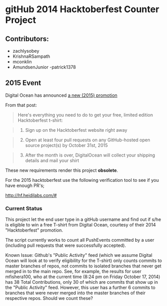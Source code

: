 # gitHub 2014 Hacktoberfest Counter Project

## Contributors:
 - zachlysobey
 - KrishnaRSampath
 - mconklin
 - AmundsenJunior
 -patrick1378

## 2015 Event

Digital Ocean has announced [a new (2015) promotion](https://github.com/blog/2067-hacktoberfest-contribute-to-open-source-in-october)

From that post:

> Here's everything you need to do to get your free, limited edition Hacktoberfest t-shirt:

> 1) Sign up on the Hacktoberfest website right away

> 2) Open at least four pull requests on any GitHub-hosted open source project(s) by October 31st, 2015

> 3) After the month is over, DigitalOcean will collect your shipping details and mail your shirt

These new requirements render this project __obsolete__.

For the 2015 hacktoberfest use the following verification tool to see if you have enough PR's;

http://hf.heidilabs.com/#

### Current Status
This project let the end user type in a gitHub username
and find out if s/he is eligible to win a free T-shirt from Digital Ocean,
courtesy of their 2014 "Hacktoberfest" promotion.

The script currently works to count all PushEvents committed by a user (including pull requests that were successfully accepted). 

Known Issue: Github's "Public Activity" feed (which we assume Digital Ocean will look at to verify eligibility for the T-shirt) only counts commits to master branches of repos, not commits to isolated branches that never get merged in to the main repo. See, for example, the results for user mfishera100, who at the current time (8:24 pm on Friday October 17, 2014) has 38 Total Contributions, only 30 of which are commits that show up in the "Public Activity" feed. However, this user has a further 6 commits to branches that were never merged into the master branches of their respective repos. Should we count these?
